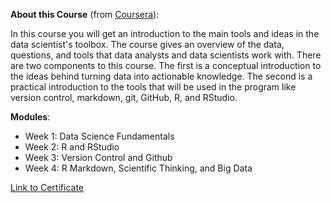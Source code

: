 **About this Course** (from [Coursera](https://www.coursera.org/learn/data-scientists-tools?specialization=jhu-data-science)):

In this course you will get an introduction to the main tools and ideas in the data scientist's toolbox. The course gives an overview of the data, questions, and tools that data analysts and data scientists work with. There are two components to this course. The first is a conceptual introduction to the ideas behind turning data into actionable knowledge. The second is a practical introduction to the tools that will be used in the program like version control, markdown, git, GitHub, R, and RStudio.


**Modules**:
- Week 1: Data Science Fundamentals
- Week 2: R and RStudio
- Week 3: Version Control and Github
- Week 4: R Markdown, Scientific Thinking, and Big Data

[Link to Certificate](https://coursera.org/share/e2ee06ceaecfd0d811be107d9ed5b61b)
